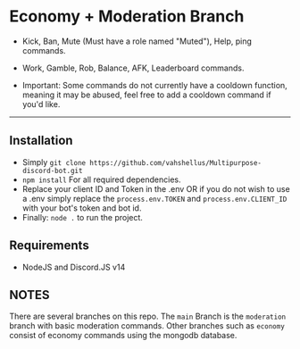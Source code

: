 # Economy + Moderation Branch
- Kick, Ban, Mute (Must have a role named "Muted"), Help, ping commands.
- Work, Gamble, Rob, Balance, AFK, Leaderboard commands.

- Important: Some commands do not currently have a cooldown function, meaning it may be abused, feel free to add a cooldown command if you'd like.
-------------------
## Installation
- Simply `git clone https://github.com/vahshellus/Multipurpose-discord-bot.git`
- `npm install` For all required dependencies.
- Replace your client ID and Token in the .env OR if you do not wish to use a .env simply replace the `process.env.TOKEN` and `process.env.CLIENT_ID` with your bot's token and bot id.
- Finally: `node .` to run the project.

## Requirements
- NodeJS and Discord.JS v14

## NOTES
There are several branches on this repo. The `main` Branch is the `moderation` branch with basic moderation commands. Other branches such as `economy` consist of economy commands using the mongodb database.
